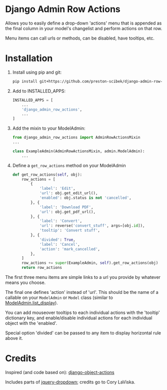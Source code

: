 Django Admin Row Actions
========================

Allows you to easily define a drop-down 'actions' menu that is appended as the final column in your model's changelist and perform actions on that row.

Menu items can call urls or methods, can be disabled, have tooltips, etc.



Installation
============

1. 
    Install using pip and git:

    ```bash
    pip install git+https://github.com/preston-scibek/django-admin-row-actions.git
    ```

2. Add to INSTALLED_APPS:

    ```python
    INSTALLED_APPS = [
        ...
        'django_admin_row_actions',
        ...
    ]
    ```

3. Add the mixin to your ModelAdmin:

    ```python
    from django_admin_row_actions import AdminRowActionsMixin
    ...
    
    class ExampleAdmin(AdminRowActionsMixin, admin.ModelAdmin):
        ...
    ```

4. Define a `get_row_actions` method on your ModelAdmin

    ```python
    def get_row_actions(self, obj):
        row_actions = [
            {
                'label': 'Edit',
                'url': obj.get_edit_url(),
                'enabled': obj.status is not 'cancelled',
            }, {
                'label': 'Download PDF',
                'url': obj.get_pdf_url(),
            }, {
                'label': 'Convert',
                'url': reverse('convert_stuff', args=[obj.id]),
                'tooltip': 'Convert stuff',
            }, {
                'divided': True,
                'label': 'Cancel',
                'action': 'mark_cancelled',
            },
        ]
        row_actions += super(ExampleAdmin, self).get_row_actions(obj)
        return row_actions
    ```

The first three menu items are simple links to a url you provide by whatever means you choose.

The final one defines 'action' instead of 'url'. This should be the name of a callable on your `ModelAdmin` or `Model` class (similar to [ModelAdmin.list_display](https://docs.djangoproject.com/en/1.8/ref/contrib/admin/#django.contrib.admin.ModelAdmin.list_display)).

You can add mouseover tooltips to each individual actions with the 'tooltip' dictionary key, and enable/disable individual actions for each individual object with the 'enabled'.

Special option 'divided' can be passed to any item to display horizontal rule above it.


Credits
=======

Inspired (and code based on): [django-object-actions](https://github.com/crccheck/django-object-actions)

Includes parts of [jquery-dropdown](http://labs.abeautifulsite.net/jquery-dropdown/); credits go to Cory LaViska.
